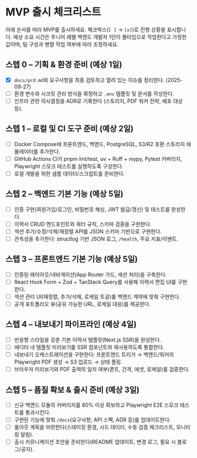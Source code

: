 # MVP 출시 체크리스트

아래 순서를 따라 MVP를 출시하세요. 체크박스(`[ ]` → `[x]`)로 진행 상황을 표시합니다. 예상 소요 시간은 주니어 레벨 백엔드 개발자 1인이 풀타임으로 작업한다고 가정한 값이며, 팀 구성과 병렬 작업 여부에 따라 조정하세요.

## 스텝 0 – 기획 & 환경 준비 (예상 1일)

- [x] `docs/prd.md`와 요구사항을 최종 검토하고 열려 있는 이슈를 정리한다. (2025-09-27)
- [ ] 환경 변수와 시크릿 관리 방식을 확정하고 `.env` 템플릿 및 문서를 작성한다.
- [ ] 인프라 관련 의사결정을 ADR로 기록한다 (스토리지, PDF 워커 전략, 배포 대상 등).

## 스텝 1 – 로컬 및 CI 도구 준비 (예상 2일)

- [ ] Docker Compose에 프론트엔드, 백엔드, PostgreSQL, S3/R2 호환 스토리지 에뮬레이터를 추가한다.
- [ ] GitHub Actions CI가 pnpm lint/test, uv + Ruff + mypy, Pytest 커버리지, Playwright 스모크 테스트를 실행하도록 구성한다.
- [ ] 로컬 개발을 위한 샘플 데이터/스크립트를 준비한다.

## 스텝 2 – 백엔드 기본 기능 (예상 5일)

- [ ] 인증 구현(회원가입/로그인, 비밀번호 해싱, JWT 발급/갱신) 및 테스트를 완성한다.
- [ ] 이력서 CRUD 엔드포인트와 쿼터 규칙, 스키마 검증을 구현한다.
- [ ] 섹션 추가/수정/삭제/재정렬 API를 JSON 스키마 기반으로 구현한다.
- [ ] 관측성을 추가한다: structlog 기반 JSON 로그, `/health`, 주요 지표/이벤트.

## 스텝 3 – 프론트엔드 기본 기능 (예상 5일)

- [ ] 인증된 레이아웃/네비게이션(App Router 가드, 세션 처리)을 구축한다.
- [ ] React Hook Form + Zod + TanStack Query를 사용해 이력서 편집 UI를 구현한다.
- [ ] 섹션 관리 UI(재정렬, 추가/삭제, 로케일 토글)를 백엔드 계약에 맞춰 구현한다.
- [ ] 공개 포트폴리오 뷰(공유 가능한 URL, 로케일 대응)를 제공한다.

## 스텝 4 – 내보내기 파이프라인 (예상 4일)

- [ ] 반응형 스타일을 갖춘 기본 이력서 템플릿(Next.js SSR)을 완성한다.
- [ ] 에디터 내 템플릿 미리보기를 SSR 컴포넌트와 재사용하도록 통합한다.
- [ ] 내보내기 오케스트레이션을 구현한다: 프론트엔드 트리거 → 백엔드/워커의 Playwright PDF 생성 → S3 업로드 → 상태 폴링.
- [ ] 브라우저 미리보기와 PDF 출력의 일치 여부(폰트, 간격, 에셋, 로케일)를 검증한다.

## 스텝 5 – 품질 확보 & 출시 준비 (예상 3일)

- [ ] 신규 백엔드 모듈의 커버리지를 80% 이상 확보하고 Playwright E2E 스모크 테스트를 통과시킨다.
- [ ] 구현된 기능에 맞춰 `/docs`(요구사항, API 스펙, ADR 등)를 업데이트한다.
- [ ] 롤아웃 계획을 마련한다(스테이징 환경, 시드 데이터, 수동 검증 체크리스트, 모니터링 알림).
- [ ] 출시 커뮤니케이션 초안을 준비한다(README 업데이트, 변경 로그, 필요 시 블로그/공지).
